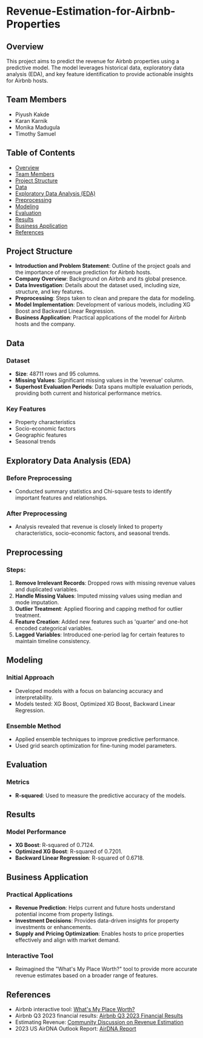 # Revenue-Estimation-for-Airbnb-Properties

## Overview

This project aims to predict the revenue for Airbnb properties using a predictive model. The model leverages historical data, exploratory data analysis (EDA), and key feature identification to provide actionable insights for Airbnb hosts.

## Team Members
- Piyush Kakde
- Karan Karnik
- Monika Madugula
- Timothy Samuel

## Table of Contents
- [Overview](#overview)
- [Team Members](#team-members)
- [Project Structure](#project-structure)
- [Data](#data)
- [Exploratory Data Analysis (EDA)](#exploratory-data-analysis-eda)
- [Preprocessing](#preprocessing)
- [Modeling](#modeling)
- [Evaluation](#evaluation)
- [Results](#results)
- [Business Application](#business-application)
- [References](#references)

## Project Structure

- **Introduction and Problem Statement**: Outline of the project goals and the importance of revenue prediction for Airbnb hosts.
- **Company Overview**: Background on Airbnb and its global presence.
- **Data Investigation**: Details about the dataset used, including size, structure, and key features.
- **Preprocessing**: Steps taken to clean and prepare the data for modeling.
- **Model Implementation**: Development of various models, including XG Boost and Backward Linear Regression.
- **Business Application**: Practical applications of the model for Airbnb hosts and the company.

## Data

### Dataset
- **Size**: 48711 rows and 95 columns.
- **Missing Values**: Significant missing values in the 'revenue' column.
- **Superhost Evaluation Periods**: Data spans multiple evaluation periods, providing both current and historical performance metrics.

### Key Features
- Property characteristics
- Socio-economic factors
- Geographic features
- Seasonal trends

## Exploratory Data Analysis (EDA)

### Before Preprocessing
- Conducted summary statistics and Chi-square tests to identify important features and relationships.

### After Preprocessing
- Analysis revealed that revenue is closely linked to property characteristics, socio-economic factors, and seasonal trends.

## Preprocessing

### Steps:
1. **Remove Irrelevant Records**: Dropped rows with missing revenue values and duplicated variables.
2. **Handle Missing Values**: Imputed missing values using median and mode imputation.
3. **Outlier Treatment**: Applied flooring and capping method for outlier treatment.
4. **Feature Creation**: Added new features such as 'quarter' and one-hot encoded categorical variables.
5. **Lagged Variables**: Introduced one-period lag for certain features to maintain timeline consistency.

## Modeling

### Initial Approach
- Developed models with a focus on balancing accuracy and interpretability.
- Models tested: XG Boost, Optimized XG Boost, Backward Linear Regression.

### Ensemble Method
- Applied ensemble techniques to improve predictive performance.
- Used grid search optimization for fine-tuning model parameters.

## Evaluation

### Metrics
- **R-squared**: Used to measure the predictive accuracy of the models.

## Results

### Model Performance
- **XG Boost**: R-squared of 0.7124.
- **Optimized XG Boost**: R-squared of 0.7201.
- **Backward Linear Regression**: R-squared of 0.6718.

## Business Application

### Practical Applications
- **Revenue Prediction**: Helps current and future hosts understand potential income from property listings.
- **Investment Decisions**: Provides data-driven insights for property investments or enhancements.
- **Supply and Pricing Optimization**: Enables hosts to price properties effectively and align with market demand.

### Interactive Tool
- Reimagined the "What's My Place Worth?" tool to provide more accurate revenue estimates based on a broader range of features.

## References
- Airbnb interactive tool: [What's My Place Worth?](https://www.airbnb.com/host/homes)
- Airbnb Q3 2023 financial results: [Airbnb Q3 2023 Financial Results](https://news.airbnb.com/airbnb-q3-2023-financial-results/)
- Estimating Revenue: [Community Discussion on Revenue Estimation](https://community.withairbnb.com/t5/Ask-about-your-listing/Estimating-Revenue/m-p/1704423)
- 2023 US AirDNA Outlook Report: [AirDNA Report](https://www.airdna.co/industry-report/2023-us-airdna-outlook-report)
